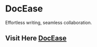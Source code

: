 # DocEase

Effortless writing, seamless collaboration.

## Visit Here [DocEase](https://ahmadhassan011.github.io/DocEase/)
